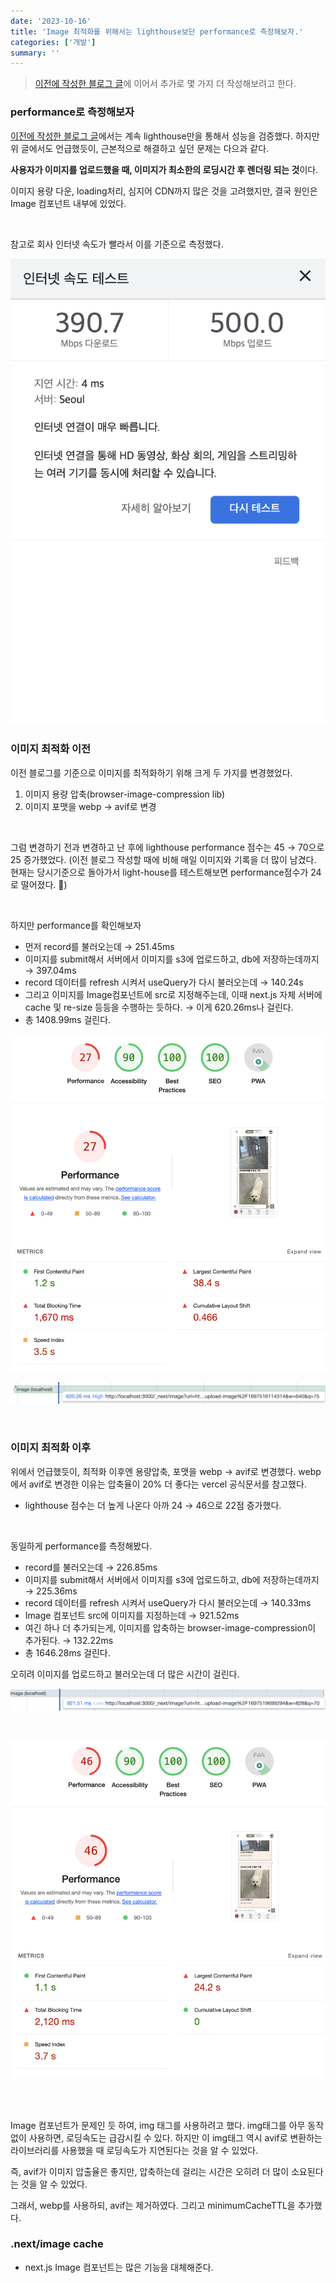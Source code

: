 ```yaml
---
date: '2023-10-16'
title: 'Image 최적화를 위해서는 lighthouse보단 performance로 측정해보자.'
categories: ['개발']
summary: ''
---
```


> [이전에 작성한 블로그 글](https://geuni620.github.io/blog/2023/10/13/next-image-optimization/)에 이어서 추가로 몇 가지 더 작성해보려고 한다.

### performance로 측정해보자

[이전에 작성한 블로그 글](https://geuni620.github.io/blog/2023/10/13/next-image-optimization/)에서는 계속 lighthouse만을 통해서 성능을 검증했다. 하지만 위 글에서도 언급했듯이, 근본적으로 해결하고 싶던 문제는 다으과 같다.

**사용자가 이미지를 업로드했을 때, 이미지가 최소한의 로딩시간 후 렌더링 되는 것**이다.

이미지 용량 다운, loading처리, 심지어 CDN까지 많은 것을 고려했지만, 결국 원인은 Image 컴포넌트 내부에 있었다.

<br>

참고로 회사 인터넷 속도가 빨라서 이를 기준으로 측정했다.

![인터넷 속도는 다음과 같다.](./internet-speed.png)

### 이미지 최적화 이전

이전 블로그를 기준으로 이미지를 최적화하기 위해 크게 두 가지를 변경했었다.

1. 이미지 용량 압축(browser-image-compression lib)
2. 이미지 포맷을 webp → avif로 변경

<br>

그럼 변경하기 전과 변경하고 난 후에 lighthouse performance 점수는 45 → 70으로 25 증가했었다.
(이전 블로그 작성할 때에 비해 매일 이미지와 기록을 더 많이 남겼다. 현재는 당시기준으로 돌아가서 light-house를 테스트해보면 performance점수가 24로 떨어졌다. 🥲)

<br>

하지만 performance를 확인해보자

- 먼저 record를 불러오는데 → 251.45ms
- 이미지를 submit해서 서버에서 이미지를 s3에 업로드하고, db에 저장하는데까지 → 397.04ms
- record 데이터를 refresh 시켜서 useQuery가 다시 불러오는데 → 140.24s
- 그리고 이미지를 Image컴포넌트에 src로 지정해주는데, 이때 next.js 자체 서버에 cache 및 re-size 등등을 수행하는 듯하다. → 이게 620.26ms나 걸린다.
- 총 1408.99ms 걸린다.

![최적화 이전 light-house](./최적화_전_lighthouse.png)

![최적화 이전 performance](./최적화_전_2.0mb.png)

<br>

### 이미지 최적화 이후

위에서 언급했듯이, 최적화 이후엔 용량압축, 포맷을 webp → avif로 변경했다.
webp에서 avif로 변경한 이유는 압축율이 20% 더 좋다는 vercel 공식문서를 참고했다.

- lighthouse 점수는 더 높게 나온다 아까 24 → 46으로 22점 증가했다.

<br>

동일하게 performance를 측정해봤다.

- record를 불러오는데 → 226.85ms
- 이미지를 submit해서 서버에서 이미지를 s3에 업로드하고, db에 저장하는데까지 → 225.36ms
- record 데이터를 refresh 시켜서 useQuery가 다시 불러오는데 → 140.33ms
- Image 컴포넌트 src에 이미지를 지정하는데 → 921.52ms
- 여긴 하나 더 추가되는게, 이미지를 압축하는 browser-image-compression이 추가된다. → 132.22ms
- 총 1646.28ms 걸린다.

오히려 이미지를 업로드하고 불러오는데 더 많은 시간이 걸린다.

![최적화 이후 performance](./최적화_후_2.0mb.png)

<br>

![최적화 이후 light-house](./최적화_후_lighthouse.png)

<br>

<br>

Image 컴포넌트가 문제인 듯 하여, img 태그를 사용하려고 했다. img태그를 아무 동작없이 사용하면, 로딩속도는 급감시킬 수 있다.
하지만 이 img태그 역시 avif로 변환하는 라이브러리를 사용했을 때 로딩속도가 지연된다는 것을 알 수 있었다.

즉, avif가 이미지 압출율은 좋지만, 압축하는데 걸리는 시간은 오히려 더 많이 소요된다는 것을 알 수 있었다.

그래서, webp를 사용하되, avif는 제거하였다. 그리고 minimumCacheTTL을 추가했다.

### .next/image cache

- next.js Image 컴포넌트는 많은 기능을 대체해준다.

<br>
